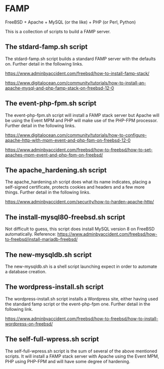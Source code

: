 # FAMP
FreeBSD + Apache + MySQL (or the like) + PHP (or Perl, Python)

This is a collection of scripts to build a FAMP server.

## The stdard-famp.sh script
The stdard-famp.sh script builds a standard FAMP server with the defaults on. Further detail in the following links.

https://www.adminbyaccident.com/freebsd/how-to-install-famp-stack/

https://www.digitalocean.com/community/tutorials/how-to-install-an-apache-mysql-and-php-famp-stack-on-freebsd-12-0

## The event-php-fpm.sh script
The event-php-fpm.sh script will install a FAMP stack server but Apache will be using the Event MPM and PHP will make use of the PHP-FPM processor. Further detail in the following links.

https://www.digitalocean.com/community/tutorials/how-to-configure-apache-http-with-mpm-event-and-php-fpm-on-freebsd-12-0

https://www.adminbyaccident.com/freebsd/how-to-freebsd/how-to-set-apaches-mpm-event-and-php-fpm-on-freebsd/

## The apache_hardening.sh script
The apache_hardening.sh script does what its name indicates, placing a self-signed certificate, protects cookies and headers and a few more things. Further detail in the following links.

https://www.adminbyaccident.com/security/how-to-harden-apache-http/

## The install-mysql80-freebsd.sh script
Not difficult to guess, this script does install MySQL version 8 on FreeBSD automatically. Reference:
https://www.adminbyaccident.com/freebsd/how-to-freebsd/install-mariadb-freebsd/

## The new-mysqldb.sh script
The new-mysqldb.sh is a shell script launching expect in order to automate a database creation.

## The wordpress-install.sh script
The wordpress-install.sh script installs a Wordpress site, either having used the standard famp script or the event-php-fpm one. Further detail in the following link.

https://www.adminbyaccident.com/freebsd/how-to-freebsd/how-to-install-wordpress-on-freebsd/

## The self-full-wpress.sh script
The self-full-wpress.sh script is the sum of several of the above mentioned scripts. It will install a FAMP stack server with Apache using the Event MPM, PHP using PHP-FPM and will have some degree of hardening.
